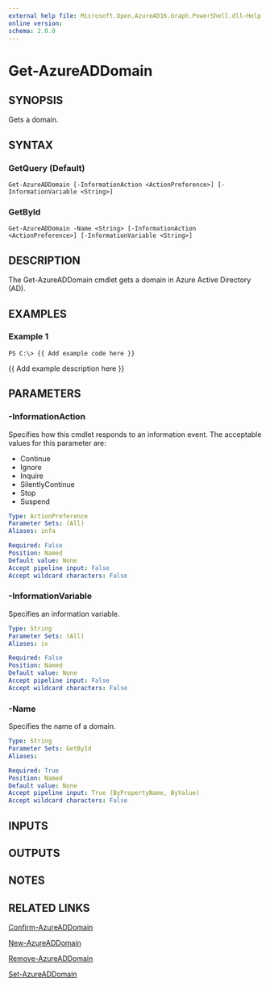 ```yaml
---
external help file: Microsoft.Open.AzureAD16.Graph.PowerShell.dll-Help.xml
online version: 
schema: 2.0.0
---
```


# Get-AzureADDomain

## SYNOPSIS
Gets a domain.

## SYNTAX

### GetQuery (Default)
```
Get-AzureADDomain [-InformationAction <ActionPreference>] [-InformationVariable <String>]
```

### GetById
```
Get-AzureADDomain -Name <String> [-InformationAction <ActionPreference>] [-InformationVariable <String>]
```

## DESCRIPTION
The Get-AzureADDomain cmdlet gets a domain in Azure Active Directory (AD).

## EXAMPLES

### Example 1
```
PS C:\> {{ Add example code here }}
```

{{ Add example description here }}

## PARAMETERS

### -InformationAction
Specifies how this cmdlet responds to an information event.
The acceptable values for this parameter are:

- Continue
- Ignore
- Inquire
- SilentlyContinue
- Stop
- Suspend

```yaml
Type: ActionPreference
Parameter Sets: (All)
Aliases: infa

Required: False
Position: Named
Default value: None
Accept pipeline input: False
Accept wildcard characters: False
```

### -InformationVariable
Specifies an information variable.

```yaml
Type: String
Parameter Sets: (All)
Aliases: iv

Required: False
Position: Named
Default value: None
Accept pipeline input: False
Accept wildcard characters: False
```

### -Name
Specifies the name of a domain.

```yaml
Type: String
Parameter Sets: GetById
Aliases: 

Required: True
Position: Named
Default value: None
Accept pipeline input: True (ByPropertyName, ByValue)
Accept wildcard characters: False
```

## INPUTS

## OUTPUTS

## NOTES

## RELATED LINKS

[Confirm-AzureADDomain]()

[New-AzureADDomain]()

[Remove-AzureADDomain]()

[Set-AzureADDomain]()

